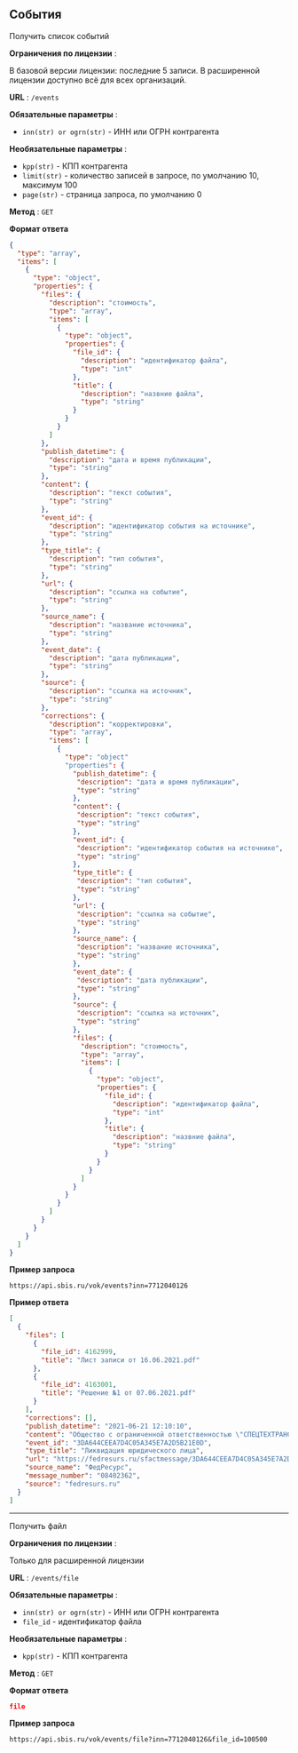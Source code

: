 ## События

Получить список событий

**Ограничения по лицензии** :

В базовой версии лицензии: последние 5 записи. В расширенной
 лицензии доступно всё для всех организаций.

**URL** : `/events`

**Обязательные параметры** :
- `inn(str) or ogrn(str)` - ИНН или ОГРН контрагента

**Необязательные параметры** :
- `kpp(str)` - КПП контрагента
- `limit(str)` - количество записей в запросе, по умолчанию 10, максимум 100
- `page(str)` - страница запроса, по умолчанию 0

**Метод** : `GET`

**Формат ответа**

```json
{
  "type": "array",
  "items": [
    {
      "type": "object",
      "properties": {
        "files": {
          "description": "стоимость",
          "type": "array",
          "items": [
            {
              "type": "object",
              "properties": {
                "file_id": {
                  "description": "идентификатор файла",
                  "type": "int"
                },
                "title": {
                  "description": "назвние файла",
                  "type": "string"
                }
              }
            }
          ]
        },
        "publish_datetime": {
          "description": "дата и время публикации",
          "type": "string"
        },
        "content": {
          "description": "текст события",
          "type": "string"
        },
        "event_id": {
          "description": "идентификатор события на источнике",
          "type": "string"
        },
        "type_title": {
          "description": "тип события",
          "type": "string"
        },
        "url": {
          "description": "ссылка на событие",
          "type": "string"
        },
        "source_name": {
          "description": "название источника",
          "type": "string"
        },
        "event_date": {
          "description": "дата публикации",
          "type": "string"
        },
        "source": {
          "description": "ссылка на источник",
          "type": "string"
        },
        "corrections": {
          "description": "корректировки",
          "type": "array",
          "items": [
            {
              "type": "object"
              "properties": {
                "publish_datetime": {
                 "description": "дата и время публикации",
                 "type": "string"
                },
                "content": {
                 "description": "текст события",
                 "type": "string"
                },
                "event_id": {
                 "description": "идентификатор события на источнике",
                 "type": "string"
                },
                "type_title": {
                 "description": "тип события",
                 "type": "string"
                },
                "url": {
                 "description": "ссылка на событие",
                 "type": "string"
                },
                "source_name": {
                 "description": "название источника",
                 "type": "string"
                },
                "event_date": {
                 "description": "дата публикации",
                 "type": "string"
                },
                "source": {
                 "description": "ссылка на источник",
                 "type": "string"
                },
                "files": {
                  "description": "стоимость",
                  "type": "array",
                  "items": [
                    {
                      "type": "object",
                      "properties": {
                        "file_id": {
                          "description": "идентификатор файла",
                          "type": "int"
                        },
                        "title": {
                          "description": "назвние файла",
                          "type": "string"
                        }
                      }
                    }
                  ]
                }
              }
            }
          ]
        }
      }
    }
  ]
}
```

**Пример запроса**

```text
https://api.sbis.ru/vok/events?inn=7712040126
```

**Пример ответа**

```json
[
  {
    "files": [
      {
        "file_id": 4162999,
        "title": "Лист записи от 16.06.2021.pdf"
      },
      {
        "file_id": 4163001,
        "title": "Решение №1 от 07.06.2021.pdf"
      }
    ],
    "corrections": [],
    "publish_datetime": "2021-06-21 12:10:10",
    "content": "Общество с ограниченной ответственностью \"СПЕЦТЕХТРАНС\" (ОГРН 1171326004563, ИНН 1310000605, КПП 131001001, место нахождения: 431650, РЕСПУБЛИКА МОРДОВИЯ, ИЧАЛКОВСКИЙ РАЙОН, ОКТЯБРЬСКИЙ ПОСЕЛОК, УЛИЦА СОВЕТСКАЯ, ДОМ 38) уведомляет о том, что единственным участником ООО \"СПЕЦТЕХТРАНС\" (Решение № 1 от 07.06.2021 года) принято решение о ликвидации ООО \"СПЕЦТЕХТРАНС\". Требования кредиторов могут быть заявлены в течение 2 месяцев с момента опубликования настоящего сообщения по адресу: 431650, РЕСПУБЛИКА МОРДОВИЯ, ИЧАЛКОВСКИЙ РАЙОН, ОКТЯБРЬСКИЙ ПОСЕЛОК, УЛИЦА СОВЕТСКАЯ, ДОМ 38.",
    "event_id": "3DA644CEEA7D4C05A345E7A2D5B21E0D",
    "type_title": "Ликвидация юридического лица",
    "url": "https://fedresurs.ru/sfactmessage/3DA644CEEA7D4C05A345E7A2D5B21E0D",
    "source_name": "ФедРесурс",
    "message_number": "08402362",
    "source": "fedresurs.ru"
  }
]
```

***

Получить файл

**Ограничения по лицензии** :

Только для расширенной лицензии

**URL** : `/events/file`

**Обязательные параметры** :
- `inn(str) or ogrn(str)` - ИНН или ОГРН контрагента
- `file_id` - идентификатор файла

**Необязательные параметры** :
- `kpp(str)` - КПП контрагента

**Метод** : `GET`

**Формат ответа**

```json
file
```

**Пример запроса**

```text
https://api.sbis.ru/vok/events/file?inn=7712040126&file_id=100500
```

